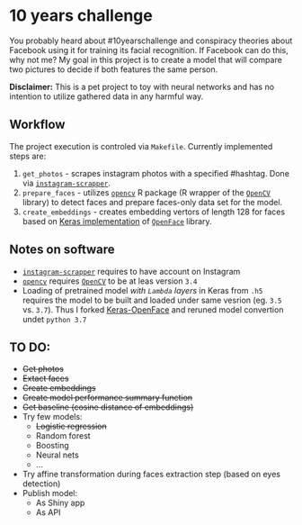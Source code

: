 # 10 years challenge

You probably heard about #10yearschallenge and conspiracy theories about Facebook using it for training its facial recognition. If Facebook can do this, why not me? My goal in this project is to create a model that will compare two pictures to decide if both features the same person.

**Disclaimer:** This is a pet project to toy with neural networks and has no intention to utilize gathered data in any harmful way.

## Workflow

The project execution is controled via `Makefile`. Currently implemented steps are:

1. `get_photos` - scrapes instagram photos with a specified #hashtag. Done via [`instagram-scrapper`](https://github.com/rarcega/instagram-scraper).
1. `prepare_faces` - utilizes [`opencv`](https://github.com/ropenscilabs/opencv) R package (R wrapper of the [`OpenCV`](https://opencv.org/) library) to detect faces and prepare faces-only data set for the model.
1. `create_embeddings` - creates embedding vertors of length 128 for faces based on [Keras implementation](https://github.com/iwantooxxoox/Keras-OpenFace) of  [`OpenFace`](https://github.com/cmusatyalab/openface) library.

## Notes on software

* [`instagram-scrapper`](https://github.com/rarcega/instagram-scraper) requires to have account on Instagram
* [`opencv`](https://github.com/ropenscilabs/opencv) requires [`OpenCV`](https://opencv.org/) to be at leas version `3.4`
* Loading of pretrained model *with `Lambda` layers* in Keras from `.h5` requires the model to be built and loaded under same vesrion (eg. `3.5` vs. `3.7`). Thus I forked  [Keras-OpenFace](https://github.com/iwantooxxoox/Keras-OpenFace) and reruned model convertion undet `python 3.7`

## TO DO:

* ~~Get photos~~
* ~~Extact faces~~
* ~~Create embeddings~~
* ~~Create model performance summary function~~
* ~~Get baseline (cosine distance of embeddings)~~
* Try few models:
  + ~~Logistic regression~~
  + Random forest
  + Boosting
  + Neural nets
  + ...
* Try affine transformation during faces extraction step (based on eyes detection)
* Publish model:
  + As Shiny app
  + As API